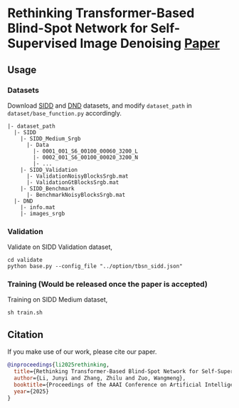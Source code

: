 # Rethinking Transformer-Based Blind-Spot Network for Self-Supervised Image Denoising [Paper](https://arxiv.org/abs/2404.07846)


## Usage
### Datasets
Download [SIDD](https://abdokamel.github.io/sidd/) and [DND](https://noise.visinf.tu-darmstadt.de/) datasets, and modify `dataset_path` in `dataset/base_function.py` accordingly.
```
|- dataset_path
  |- SIDD
    |- SIDD_Medium_Srgb
      |- Data
        |- 0001_001_S6_00100_00060_3200_L
        |- 0002_001_S6_00100_00020_3200_N
        |- ...
    |- SIDD_Validation
      |- ValidationNoisyBlocksSrgb.mat
      |- ValidationGtBlocksSrgb.mat
    |- SIDD_Benchmark
      |- BenchmarkNoisyBlocksSrgb.mat
  |- DND
    |- info.mat
    |- images_srgb
```

### Validation
Validate on SIDD Validation dataset,
```
cd validate
python base.py --config_file "../option/tbsn_sidd.json"
```

### Training (Would be released once the paper is accepted)
Training on SIDD Medium dataset,
```
sh train.sh
```

## Citation
If you make use of our work, please cite our paper.
```bibtex
@inproceedings{li2025rethinking,
  title={Rethinking Transformer-Based Blind-Spot Network for Self-Supervised Image Denoising},
  author={Li, Junyi and Zhang, Zhilu and Zuo, Wangmeng},
  booktitle={Proceedings of the AAAI Conference on Artificial Intelligence},
  year={2025}
}
```
